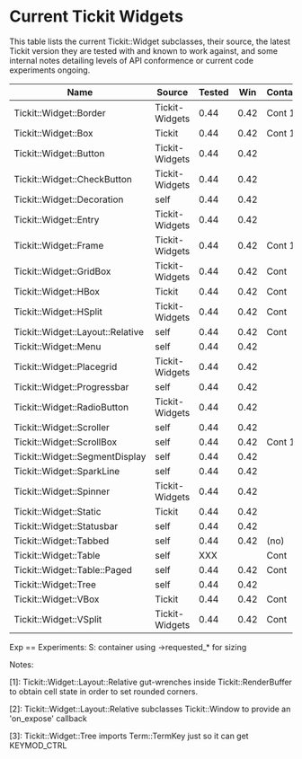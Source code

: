 # Current Tickit Widgets

This table lists the current Tickit::Widget subclasses, their source, the latest Tickit
version they are tested with and known to work against, and some internal notes detailing
levels of API conformence or current code experiments ongoing.

| Name                             | Source         | Tested | Win  | Container | Notes | Exp |
|----------------------------------|----------------|--------|------|-----------|-------|-----|
| Tickit::Widget::Border           | Tickit-Widgets | 0.44   | 0.42 | Cont 1    |       | S   |
| Tickit::Widget::Box              | Tickit         | 0.44   | 0.42 | Cont 1    |       | S   |
| Tickit::Widget::Button           | Tickit-Widgets | 0.44   | 0.42 |           |       |     |
| Tickit::Widget::CheckButton      | Tickit-Widgets | 0.44   | 0.42 |           |       |     |
| Tickit::Widget::Decoration       | self           | 0.44   | 0.42 |           |       |     |
| Tickit::Widget::Entry            | Tickit-Widgets | 0.44   | 0.42 |           |       |     |
| Tickit::Widget::Frame            | Tickit-Widgets | 0.44   | 0.42 | Cont 1    |       | S   |
| Tickit::Widget::GridBox          | Tickit-Widgets | 0.44   | 0.42 | Cont      |       | S   |
| Tickit::Widget::HBox             | Tickit         | 0.44   | 0.42 | Cont      |       | S   |
| Tickit::Widget::HSplit           | Tickit-Widgets | 0.44   | 0.42 | Cont      |       | S   |
| Tickit::Widget::Layout::Relative | self           | 0.44   | 0.42 | Cont      | [1,2] |     |
| Tickit::Widget::Menu             | self           | 0.44   | 0.42 |           |       |     |
| Tickit::Widget::Placegrid        | Tickit-Widgets | 0.44   | 0.42 |           |       |     |
| Tickit::Widget::Progressbar      | self           | 0.44   | 0.42 |           |       |     |
| Tickit::Widget::RadioButton      | Tickit-Widgets | 0.44   | 0.42 |           |       |     |
| Tickit::Widget::Scroller         | self           | 0.44   | 0.42 |           |       |     |
| Tickit::Widget::ScrollBox        | self           | 0.44   | 0.42 | Cont 1    |       |     |
| Tickit::Widget::SegmentDisplay   | self           | 0.44   | 0.42 |           |       |     |
| Tickit::Widget::SparkLine        | self           | 0.44   | 0.42 |           |       |     |
| Tickit::Widget::Spinner          | Tickit-Widgets | 0.44   | 0.42 |           |       |     |
| Tickit::Widget::Static           | Tickit         | 0.44   | 0.42 |           |       |     |
| Tickit::Widget::Statusbar        | self           | 0.44   | 0.42 |           |       |     |
| Tickit::Widget::Tabbed           | self           | 0.44   | 0.42 | (no)      |       |     |
| Tickit::Widget::Table            | self           | XXX    |      | Cont      |       |     |
| Tickit::Widget::Table::Paged     | self           | 0.44   | 0.42 | Cont      |       |     |
| Tickit::Widget::Tree             | self           | 0.44   | 0.42 |           | [3]   |     |
| Tickit::Widget::VBox             | Tickit         | 0.44   | 0.42 | Cont      |       | S   |
| Tickit::Widget::VSplit           | Tickit-Widgets | 0.44   | 0.42 | Cont      |       | S   |

Exp == Experiments:
  S: container using ->requested_* for sizing

Notes:

 [1]: Tickit::Widget::Layout::Relative gut-wrenches inside Tickit::RenderBuffer to obtain cell
      state in order to set rounded corners.

 [2]: Tickit::Widget::Layout::Relative subclasses Tickit::Window to provide an 'on_expose'
      callback

 [3]: Tickit::Widget::Tree imports Term::TermKey just so it can get KEYMOD_CTRL
